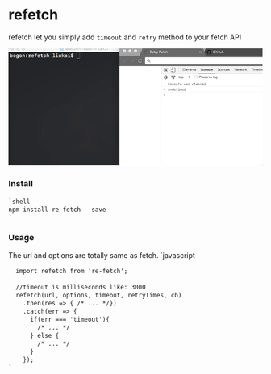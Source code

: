 # refetch

refetch let you simply add `timeout` and `retry` method to your fetch API

<div style="align: center">
  <img src="./test/test.gif" alt="gif" />
</div>

### Install
    `shell
    npm install re-fetch --save
    `

### Usage
The url and options are totally same as fetch.
    `javascript

      import refetch from 're-fetch';

      //timeout is milliseconds like: 3000
      refetch(url, options, timeout, retryTimes, cb)
        .then(res => { /* ... */})
        .catch(err => {
          if(err === 'timeout'){
            /* ... */
          } else {
            /* ... */
          }
        });
    `
